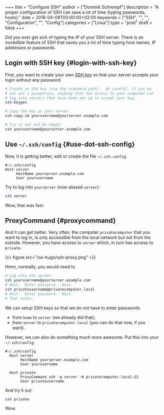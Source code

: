 +++
title = "Configure SSH"
author = ["Dominik Schrempf"]
description = "A proper configuration of SSH can save a lot of time (typing passwords, hosts)."
date = 2016-04-09T00:00:00+02:00
keywords = ["SSH", "", "", "Configuration", "", "Config"]
categories = ["Linux"]
type = "post"
draft = false
+++

Did you ever get sick of typing the IP of your SSH server.  There is
an incredible feature of SSH that saves you a lot of time typing
host names, IP addresses or passwords.


## Login with SSH key {#login-with-ssh-key}

First, you want to create your own [SSH key](https://wiki.archlinux.org/index.php/SSH%5Fkeys) so that your server accepts
your login without any password.

```bash
# Create an SSH key (use the standard path).  Be careful, if you do
# not set a passphrase, anybody that has access to your computer can
# log into servers that have been set up to accept your key.
ssh-keygen

# Copy the key on your server.
ssh-copy-id yourusername@yourserver.example.com

# Try it out and be happy!
ssh yourusername@yourserver.example.com
```


## Use `~/.ssh/config` {#use-dot-ssh-config}

Now, it is getting better; edit or create the file `~/.ssh.config`:

```text
#~/.ssh/config
Host server
     HostName yourserver.example.com
     User yourusername
```

Try to log into `yourserver` (now aliased `server`):

```bash
ssh server
```

Wow, that was fast.


## ProxyCommand {#proxycommand}

And it can get better.  Very often, the computer `privatecomputer`
that you want to log in, is only accessible from the local network but
not from the outside.  However, you have access to `server` which,
in turn has access to `private`.

{{< figure src="/ox-hugo/ssh-proxy.png" >}}

Hmm, normally, you would need to

```bash
# Log into the server.
ssh yourusername@yourserver.example.com
# Wait.  Enter password.  Wait.
ssh privateusername@privatecomputer.local
# Wait.  Enter password.  Wait.
# That sucks.
```

We can setup SSH keys so that we do not have to enter passwords

-   from `home` to `server` (we already did that);
-   from `server` to `privatecomputer.local` (you can do that now,
    if you want).

However, we can also do something much more awesome.  Put this into
your `~/.ssh/config`:

```text
#~/.ssh/config
  Host server
       HostName yourserver.example.com
       User yourusername

  Host private
       ProxyCommand ssh -q server -W privatecomputer.local:22
       User privateusername
```

And try it out:

```bash
ssh private
```

Wow.
